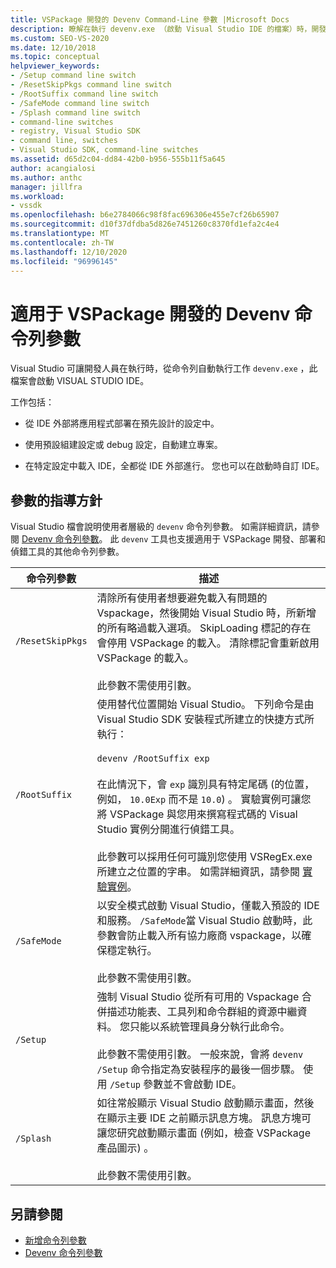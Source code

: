 ```yaml
---
title: VSPackage 開發的 Devenv Command-Line 參數 |Microsoft Docs
description: 瞭解在執行 devenv.exe （啟動 Visual Studio IDE 的檔案）時，開發人員如何從命令列自動執行工作。
ms.custom: SEO-VS-2020
ms.date: 12/10/2018
ms.topic: conceptual
helpviewer_keywords:
- /Setup command line switch
- /ResetSkipPkgs command line switch
- /RootSuffix command line switch
- /SafeMode command line switch
- /Splash command line switch
- command-line switches
- registry, Visual Studio SDK
- command line, switches
- Visual Studio SDK, command-line switches
ms.assetid: d65d2c04-dd84-42b0-b956-555b11f5a645
author: acangialosi
ms.author: anthc
manager: jillfra
ms.workload:
- vssdk
ms.openlocfilehash: b6e2784066c98f8fac696306e455e7cf26b65907
ms.sourcegitcommit: d10f37dfdba5d826e7451260c8370fd1efa2c4e4
ms.translationtype: MT
ms.contentlocale: zh-TW
ms.lasthandoff: 12/10/2020
ms.locfileid: "96996145"
---
```

# <a name="devenv-command-line-switches-for-vspackage-development"></a>適用于 VSPackage 開發的 Devenv 命令列參數

Visual Studio 可讓開發人員在執行時，從命令列自動執行工作 `devenv.exe` ，此檔案會啟動 VISUAL STUDIO IDE。

 工作包括：

- 從 IDE 外部將應用程式部署在預先設計的設定中。

- 使用預設組建設定或 debug 設定，自動建立專案。

- 在特定設定中載入 IDE，全都從 IDE 外部進行。 您也可以在啟動時自訂 IDE。

## <a name="guidelines-for-switches"></a>參數的指導方針

Visual Studio 檔會說明使用者層級的 `devenv` 命令列參數。 如需詳細資訊，請參閱 [Devenv 命令列參數](../ide/reference/devenv-command-line-switches.md)。 此 `devenv` 工具也支援適用于 VSPackage 開發、部署和偵錯工具的其他命令列參數。

| 命令列參數 | 描述 |
|---------------------| - |
| `/ResetSkipPkgs` | 清除所有使用者想要避免載入有問題的 Vspackage，然後開始 Visual Studio 時，所新增的所有略過載入選項。 SkipLoading 標記的存在會停用 VSPackage 的載入。 清除標記會重新啟用 VSPackage 的載入。<br /><br /> 此參數不需使用引數。 |
| `/RootSuffix` | 使用替代位置開始 Visual Studio。 下列命令是由 Visual Studio SDK 安裝程式所建立的快捷方式所執行：<br /><br /> `devenv /RootSuffix exp`<br /><br /> 在此情況下，會 `exp` 識別具有特定尾碼 (的位置，例如， `10.0Exp` 而不是 `10.0`) 。 實驗實例可讓您將 VSPackage 與您用來撰寫程式碼的 Visual Studio 實例分開進行偵錯工具。<br /><br /> 此參數可以採用任何可識別您使用 VSRegEx.exe 所建立之位置的字串。 如需詳細資訊，請參閱 [實驗實例](../extensibility/the-experimental-instance.md)。 |
| `/SafeMode` | 以安全模式啟動 Visual Studio，僅載入預設的 IDE 和服務。 `/SafeMode`當 Visual Studio 啟動時，此參數會防止載入所有協力廠商 vspackage，以確保穩定執行。<br /><br /> 此參數不需使用引數。 |
| `/Setup` | 強制 Visual Studio 從所有可用的 Vspackage 合併描述功能表、工具列和命令群組的資源中繼資料。 您只能以系統管理員身分執行此命令。 <br /><br /> 此參數不需使用引數。 一般來說，會將 `devenv /Setup` 命令指定為安裝程序的最後一個步驟。 使用 `/Setup` 參數並不會啟動 IDE。|
| `/Splash` | 如往常般顯示 Visual Studio 啟動顯示畫面，然後在顯示主要 IDE 之前顯示訊息方塊。 訊息方塊可讓您研究啟動顯示畫面 (例如，檢查 VSPackage 產品圖示) 。<br /><br /> 此參數不需使用引數。 |

## <a name="see-also"></a>另請參閱

- [新增命令列參數](../extensibility/adding-command-line-switches.md)
- [Devenv 命令列參數](../ide/reference/devenv-command-line-switches.md)
